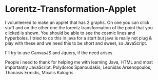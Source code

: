 # Lorentz-Transformation-Applet
I volunteered to make an applet that has 2 graphs. On one you can click stuff and on the other one the lorentz transformation of the point that you clicked is shown. You should be able to see the cosmic lines and hyperboles. I tried to do this in java for a start but java is really not plug & play with these and we need this to be short and sweet, so JavaScript.

I'll try to use CanvasJS and Jquery, if the need arises.

People i need to thank for helping me with learning Java, HTML and most importantly JavaScript:
Polydoros Spanoudakis,
Leonidas Arsenopoulos,
Thanasis Ermidis,
Mixalis Kalogris
